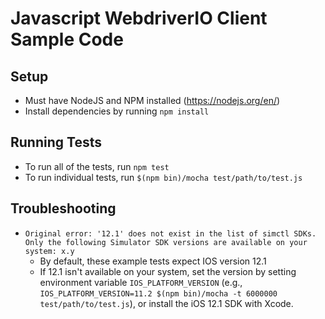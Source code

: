 # Javascript WebdriverIO Client Sample Code

## Setup

* Must have NodeJS and NPM installed (https://nodejs.org/en/)
* Install dependencies by running `npm install`

## Running Tests

* To run all of the tests, run `npm test`
* To run individual tests, run `$(npm bin)/mocha test/path/to/test.js`

## Troubleshooting

* ```Original error: '12.1' does not exist in the list of simctl SDKs. Only the following Simulator SDK versions are available on your system: x.y```
  * By default, these example tests expect IOS version 12.1
  * If 12.1 isn't available on your system, set the version by setting environment variable `IOS_PLATFORM_VERSION`
    (e.g., `IOS_PLATFORM_VERSION=11.2 $(npm bin)/mocha -t 6000000 test/path/to/test.js`), or install the iOS 12.1 SDK with Xcode.

